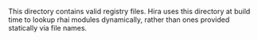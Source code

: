 This directory contains valid registry files.
Hira uses this directory at build time to lookup rhai modules dynamically, rather than ones provided statically via file names.
